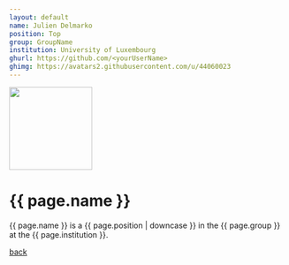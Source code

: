 ```yaml
---
layout: default
name: Julien Delmarko
position: Top
group: GroupName
institution: University of Luxembourg
ghurl: https://github.com/<yourUserName>
ghimg: https://avatars2.githubusercontent.com/u/44060023
---
```


<a href="{{ page.ghurl }}"><img src="{{ page.ghimg }}" height="150px"/></a>

# {{ page.name }}

{{ page.name }} is a {{ page.position | downcase }} in the {{ page.group }} at the {{ page.institution }}.

<a href="{{ site.baseurl }}">back</a>
